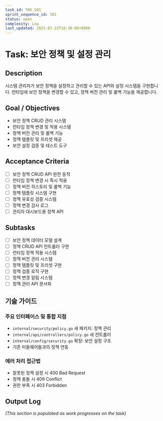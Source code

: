 ```yaml
---
task_id: T06_S01
sprint_sequence_id: S01
status: open
complexity: Low
last_updated: 2025-07-22T18:30:00+0900
---
```


# Task: 보안 정책 및 설정 관리

## Description
시스템 관리자가 보안 정책을 설정하고 관리할 수 있는 API와 설정 시스템을 구현합니다. 런타임에 보안 정책을 변경할 수 있고, 정책 버전 관리 및 롤백 기능을 제공합니다.

## Goal / Objectives
- 보안 정책 CRUD 관리 시스템
- 런타임 정책 변경 및 적용 시스템
- 정책 버전 관리 및 롤백 기능
- 정책 템플릿 및 프리셋 제공
- 보안 설정 검증 및 테스트 도구

## Acceptance Criteria
- [ ] 보안 정책 CRUD API 완전 동작
- [ ] 런타임 정책 변경 시 즉시 적용
- [ ] 정책 버전 히스토리 및 롤백 기능
- [ ] 정책 템플릿 시스템 구현
- [ ] 정책 유효성 검증 시스템
- [ ] 정책 변경 감사 로그
- [ ] 관리자 대시보드용 정책 API

## Subtasks
- [ ] 보안 정책 데이터 모델 설계
- [ ] 정책 CRUD API 컨트롤러 구현
- [ ] 런타임 정책 적용 시스템
- [ ] 정책 버전 관리 시스템
- [ ] 정책 템플릿 및 프리셋 구현
- [ ] 정책 검증 로직 구현
- [ ] 정책 변경 알림 시스템
- [ ] 정책 관리 API 문서화

## 기술 가이드

### 주요 인터페이스 및 통합 지점
- `internal/security/policy.go` 새 패키지: 정책 관리
- `internal/api/controllers/policy.go` 새 컨트롤러
- `internal/config/security.go` 확장: 보안 설정 구조
- 기존 미들웨어들과의 정책 연동

### 에러 처리 접근법
- 잘못된 정책 설정 시 400 Bad Request
- 정책 충돌 시 409 Conflict
- 권한 부족 시 403 Forbidden

## Output Log
*(This section is populated as work progresses on the task)*
